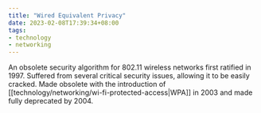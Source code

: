 ```yaml
---
title: "Wired Equivalent Privacy"
date: 2023-02-08T17:39:34+08:00
tags:
- technology
- networking
---
```


An obsolete security algorithm for 802.11 wireless networks first ratified in 1997. Suffered from several critical security issues, allowing it to be easily cracked. Made obsolete with the introduction of [[technology/networking/wi-fi-protected-access|WPA]] in 2003 and made fully deprecated by 2004.